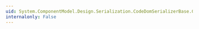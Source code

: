 ```yaml
---
uid: System.ComponentModel.Design.Serialization.CodeDomSerializerBase.GetTargetFrameworkProvider(System.IServiceProvider,System.Object)
internalonly: False
---
```

